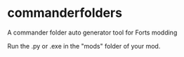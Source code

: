 # commanderfolders
A commander folder auto generator tool for Forts modding

Run the .py or .exe in the "mods" folder of your mod.
